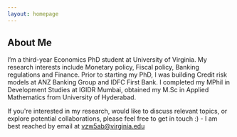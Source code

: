 ```yaml
---
layout: homepage
---
```


## About Me

I’m a third-year Economics PhD student at University of Virginia. My research interests include Monetary policy, Fiscal policy, Banking regulations and Finance.
Prior to starting my PhD, I was building Credit risk models at ANZ Banking Group and IDFC First Bank. I completed my MPhil in Development Studies at IGIDR Mumbai, obtained my M.Sc in Applied Mathematics from University of Hyderabad. 

If you're interested in my research, would like to discuss relevant topics, or explore potential collaborations, please feel free to get in touch :) - I am best reached by email at [vzw5ab@virginia.edu](mailto:vzw5ab@virginia.edu)




